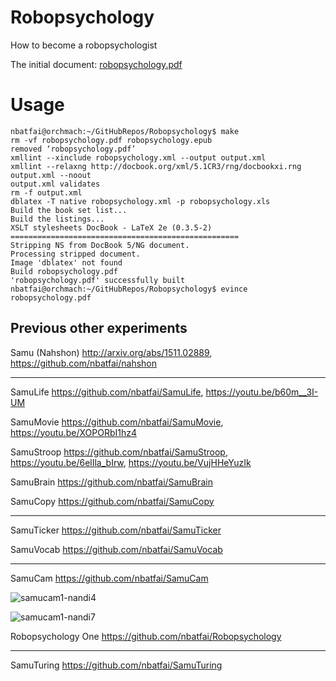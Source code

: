 # Robopsychology
How to become a robopsychologist

The initial document: [robopsychology.pdf](https://github.com/nbatfai/Robopsychology/files/169195/robopsychology.pdf)

# Usage
```
nbatfai@orchmach:~/GitHubRepos/Robopsychology$ make
rm -vf robopsychology.pdf robopsychology.epub
removed ‘robopsychology.pdf’
xmllint --xinclude robopsychology.xml --output output.xml
xmllint --relaxng http://docbook.org/xml/5.1CR3/rng/docbookxi.rng output.xml --noout
output.xml validates
rm -f output.xml
dblatex -T native robopsychology.xml -p robopsychology.xls
Build the book set list...
Build the listings...
XSLT stylesheets DocBook - LaTeX 2e (0.3.5-2)
===================================================
Stripping NS from DocBook 5/NG document.
Processing stripped document.
Image 'dblatex' not found
Build robopsychology.pdf
'robopsychology.pdf' successfully built
nbatfai@orchmach:~/GitHubRepos/Robopsychology$ evince robopsychology.pdf
```

## Previous other experiments

Samu (Nahshon)
http://arxiv.org/abs/1511.02889,
https://github.com/nbatfai/nahshon

---

SamuLife
https://github.com/nbatfai/SamuLife,
https://youtu.be/b60m__3I-UM

SamuMovie
https://github.com/nbatfai/SamuMovie,
https://youtu.be/XOPORbI1hz4

SamuStroop
https://github.com/nbatfai/SamuStroop,
https://youtu.be/6elIla_bIrw,
https://youtu.be/VujHHeYuzIk

SamuBrain
https://github.com/nbatfai/SamuBrain

SamuCopy
https://github.com/nbatfai/SamuCopy

---

SamuTicker
https://github.com/nbatfai/SamuTicker

SamuVocab
https://github.com/nbatfai/SamuVocab

--- 

SamuCam
https://github.com/nbatfai/SamuCam

![samucam1-nandi4](https://cloud.githubusercontent.com/assets/3148120/14001514/91fbb354-f146-11e5-9a0a-5d551bee494a.png)

![samucam1-nandi7](https://cloud.githubusercontent.com/assets/3148120/14001569/e5268d56-f146-11e5-9f6b-f4fbf6c007e2.png)

Robopsychology One
https://github.com/nbatfai/Robopsychology

--- 

SamuTuring
https://github.com/nbatfai/SamuTuring